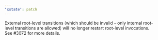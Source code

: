 ```yaml
---
'xstate': patch
---
```


External root-level transitions (which should be invalid – only internal root-level transitions are allowed) will no longer restart root-level invocations. See #3072 for more details.
